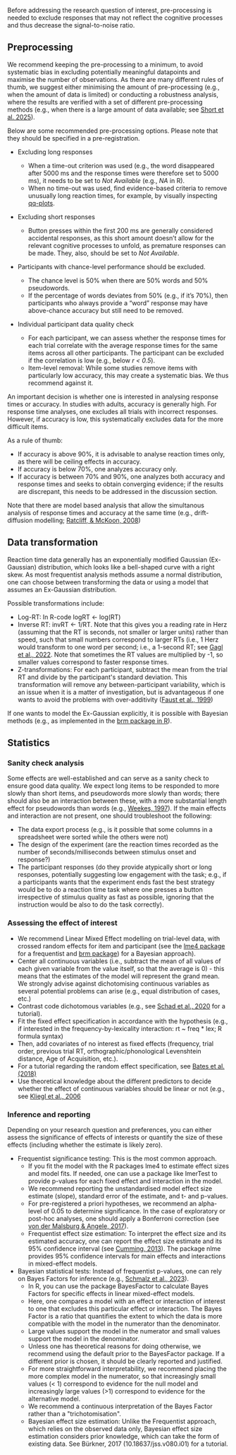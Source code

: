 Before addressing the research question of interest, pre-processing is needed to exclude responses that may not reflect the cognitive processes and thus decrease the signal-to-noise ratio. 

## Preprocessing
We recommend keeping the pre-processing to a minimum, to avoid systematic bias in excluding potentially meaningful datapoints and maximise the number of observations. As there are many different rules of thumb, we suggest either minimising the amount of pre-processing (e.g., when the amount of data is limited) or conducting a robustness analysis, where the results are verified with a set of different pre-processing methods (e.g., when there is a large amount of data available; see [Short et al. 2025](https://doi.org/10.31222/osf.io/4yzeh_v1)). 

Below are some recommended pre-processing options. Please note that they should be specified in a pre-registration.

- Excluding long responses
    - When a time-out criterion was used (e.g., the word disappeared after 5000 ms and the response times were therefore set to 5000 ms), it needs to be set to *Not Available* (e.g., *NA* in R).
    - When no time-out was used, find evidence-based criteria to remove unusually long reaction times, for example, by visually inspecting [qq-plots](https://en.wikipedia.org/wiki/Q%E2%80%93Q_plot).

-  Excluding short responses
    - Button presses within the first 200 ms are generally considered accidental responses, as this short amount doesn’t allow for the relevant cognitive processes to unfold, as premature responses can be made. They, also, should be set to *Not Available*.

- Participants with chance-level performance should be excluded.
    - The chance level is 50% when there are 50% words and 50% pseudowords.
    - If the percentage of words deviates from 50% (e.g., if it’s 70%), then participants who always provide a “word” response may have above-chance accuracy but still need to be removed.

- Individual participant data quality check
    - For each participant, we can assess whether the response times for each trial correlate with the average response times for the same items across all other participants. The participant can be excluded if the correlation is low (e.g., below *r < 0.5*). 
    - Item-level removal: While some studies remove items with particularly low accuracy, this may create a systematic bias. We thus recommend against it.

An important decision is whether one is interested in analysing response times or accuracy. In studies with adults, accuracy is generally high. For response time analyses, one excludes all trials with incorrect responses. However, if accuracy is low, this systematically excludes data for the more difficult items. 

As a rule of thumb: 

- If accuracy is above 90%, it is advisable to analyse reaction times only, as there will be ceiling effects in accuracy. 
- If accuracy is below 70%, one analyzes accuracy only. 
- If accuracy is between 70% and 90%, one analyzes both accuracy and response times and seeks to obtain converging evidence; if the results are discrepant, this needs to be addressed in the discussion section. 

Note that there are model based analysis that allow the simultanous analysis of response times and accuracy at the same time (e.g., drift-diffusion modelling; [Ratcliff, & McKoon, 2008](https://doi.org/10.1162/neco.2008.12-06-420))

##  Data transformation
Reaction time data generally has an exponentially modified Gaussian (Ex-Gaussian) distribution, which looks like a bell-shaped curve with a right skew. As most frequentist analysis methods assume a normal distribution, one can choose between transforming the data or using a model that assumes an Ex-Gaussian distribution.

Possible transformations include:

- Log-RT: In R-code logRT <- log(RT)
- Inverse RT: invRT <- 1/RT. Note that this gives you a reading rate in Herz (assuming that the RT is seconds, not smaller or larger units) rather than speed, such that small numbers correspond to larger RTs (i.e., 1 Herz would transform to one word per second; i.e., a 1-second RT; see [Gagl et al., 2022](https://doi.org/10.1038/s41562-021-01215-4). Note that sometimes the RT values are multiplied by -1, so smaller values correspond to faster response times. 
- Z-transformations: For each participant, subtract the mean from the trial RT and divide by the participant's standard deviation. This transformation  will remove any between-participant variability, which is an issue when it is a matter of investigation, but is advantageous if one wants to avoid the problems with over-additivity ([Faust et al., 1999](https://doi.org/10.1037/0033-2909.125.6.777))

If one wants to model the Ex-Gaussian explicitly, it is possible with Bayesian methods (e.g., as implemented in the [brm package in R](https://github.com/paul-buerkner/brms)). 


## Statistics 
### Sanity check analysis
Some effects are well-established and can serve as a sanity check to ensure good data quality. We expect long items to be responded to more slowly than short items, and pseudowords more slowly than words; there should also be an interaction between these, with a more substantial length effect for pseudowords than words (e.g., [Weekes, 1997](https://doi.org/10.1080/713755710)). 
If the main effects and interaction are not present, one should troubleshoot the following: 

- The data export process (e.g., is it possible that some columns in a spreadsheet were sorted while the others were not) 
- The design of the experiment (are the reaction times recorded as the number of seconds/milliseconds between stimulus onset and response?) 
- The participant responses (do they provide atypically short or long responses, potentially suggesting low engagement with the task; e.g., if a participants wants that the experiment ends fast the best strategy would be to do a reaction time task where one presses a button irrespective of stimulus quality as fast as possible, ignoring that the instruction would be also to do the task correctly).  

### Assessing the effect of interest
- We recommend Linear Mixed Effect modelling on trial-level data, with crossed random effects for item and participant (see the [lme4 package](https://github.com/lme4/lme4) for a frequentist and [brm package](https://github.com/paul-buerkner/brms)) for a Bayesian approach). 
- Center all continuous variables (i.e., subtract the mean of all values of each given variable from the value itself, so that the average is 0) - this means that the estimates of the model will represent the grand mean. We strongly advise against dichotomising continuous variables as several potential problems can arise (e.g., equal distribution of cases, etc.)
- Contrast code dichotomous variables (e.g., see [Schad et al., 2020](https://doi.org/10.1016/j.jml.2019.104038) for a tutorial).
- Fit the fixed effect specification in accordance with the hypothesis (e.g., if interested in the frequency-by-lexicality interaction: rt ~ freq * lex; R formula syntax)
- Then, add covariates of no interest as fixed effects (frequency, trial order, previous trial RT, orthographic/phonological Levenshtein distance, Age of Acquisition, etc.).
- For a tutorial regarding the random effect specification, see [Bates et al. (2018)](https://doi.org/10.48550/arXiv.1506.04967)
- Use theoretical knowledge about the different predictors to decide whether the effect of continuous variables should be linear or not (e.g., see [Kliegl et al., 2006](https://doi.org/10.1037/0096-3445.135.1.12)
 

### Inference and reporting
Depending on your research question and preferences, you can either assess the significance of effects of interests or quantify the size of these effects (including whether the estimate is likely zero). 
- Frequentist significance testing: This is the most common approach. 
    - If you fit the model with the R packages lme4 to estimate effect sizes and model fits. If needed, one can use a package like lmerTest to provide p-values for each fixed effect and interaction in the model. 
    - We recommend reporting the unstandardised model effect size estimate (slope), standard error of the estimate, and t- and p-values. 
    - For pre-registered a priori hypotheses, we recommend an alpha-level of 0.05 to determine significance. In the case of exploratory or post-hoc analyses, one should apply a Bonferroni correction (see [von der Malsburg & Angele, 2017](https://doi.org/10.1016/j.jml.2016.10.003)).
    - Frequentist effect size estimation: To interpret the effect size and its estimated accuracy, one can report the effect size estimate and its 95% confidence interval (see [Cumming, 2013](https://doi.org/10.1177/095679761350496)). The package nlme provides 95% confidence intervals for main effects and interactions in mixed-effect models.
- Bayesian statistical tests: Instead of frequentist p-values, one can rely on Bayes Factors for inference (e.g., [Schmalz et al., 2023](https://doi.org/10.1037/met0000421)). 
    - In R, you can use the package BayesFactor to calculate Bayes Factors for specific effects in linear mixed-effect models.
    - Here, one compares a model with an effect or interaction of interest to one that excludes this particular effect or interaction. The Bayes Factor is a ratio that quantifies the extent to which the data is more compatible with the model in the numerator than the denominator.
    - Large values support the model in the numerator and small values support the model in the denominator.
    - Unless one has theoretical reasons for doing otherwise, we recommend using the default prior to the BayesFactor package. If a different prior is chosen, it should be clearly reported and justified.
    - For more straightforward interpretability, we recommend placing the more complex model in the numerator, so that increasingly small values (< 1) correspond to evidence for the null model and increasingly large values (>1) correspond to evidence for the alternative model.
    - We recommend a continuous interpretation of the Bayes Factor rather than a "trichotomisation".
    - Bayesian effect size estimation: Unlike the Frequentist approach, which relies on the observed data only, Bayesian effect size estimation considers prior knowledge, which can take the form of existing data. See Bürkner, 2017 (10.18637/jss.v080.i01) for a tutorial.
